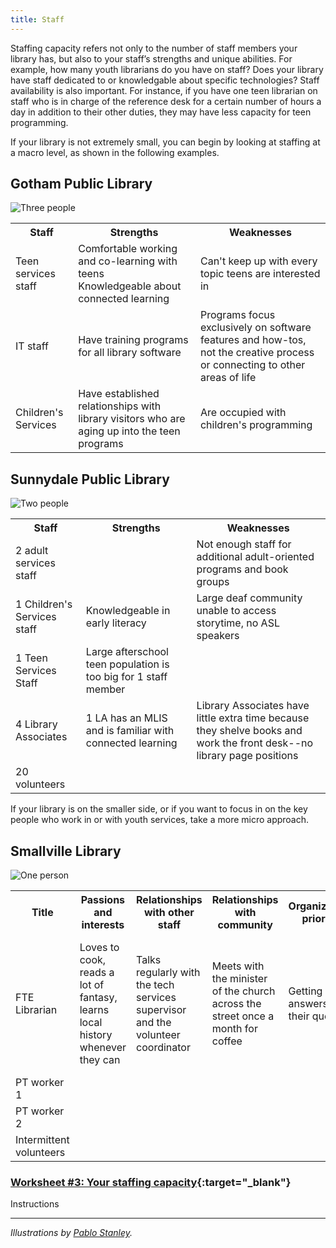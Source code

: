 ```yaml
---
title: Staff 
---
```



Staffing capacity refers not only to the number of staff members your library has, but also to your staff’s strengths and unique abilities. For example, how many youth librarians do you have on staff? Does your library have staff dedicated to or knowledgable about specific technologies? Staff availability is also important. For instance, if you have one teen librarian on staff who is in charge of the reference desk for a certain number of hours a day in addition to their other duties, they may have less capacity for teen programming.

If your library is not extremely small, you can begin by looking at staffing at a macro level, as shown in the following examples.

<div class="colorhighlight color1" markdown="1">

## Gotham Public Library

<img src="{{ site.baseurl }}/img/capacity/3_people_med.png"  ALT="Three people"/>

<table class="worksheet">

<tr>
	<th>Staff</th>
	<th>Strengths</th>
	<th>Weaknesses</th>
</tr>

<tr>
	<td>Teen services staff</td>
	<td>Comfortable working and co-learning with teens<br/>
	    Knowledgeable about connected learning</td>
	<td>Can't keep up with every topic teens are interested in</td>
</tr>

<tr>
	<td>IT staff</td>
	<td>Have training programs for all library software</td>
	<td>Programs focus exclusively on software features and how-tos, not the creative process or connecting to other areas of life</td>
</tr>

<tr>
	<td>Children's Services</td>
	<td>Have established relationships with library visitors who are aging up into the teen programs</td>
	<td>Are occupied with children's programming</td>
</tr>

</table>

</div>


<div class="colorhighlight color2" markdown="1">

## Sunnydale Public Library

<img src="{{ site.baseurl }}/img/capacity/2_people_med.png"  ALT="Two people"/>

<table class="worksheet">
<tr>
<th>Staff</th>
<th>Strengths</th>
<th>Weaknesses</th>
</tr>
<tr>
<td>2 adult services staff</td>
<td>&nbsp;</td>
<td>Not enough staff for additional adult-oriented programs and book groups</td>
</tr>
<tr>
<td>1 Children's Services staff</td>
<td>Knowledgeable in early literacy</td>
<td>Large deaf community unable to access storytime, no ASL speakers</td>
</tr>
<tr>
<td>1 Teen Services Staff</td>
<td>Large afterschool teen population is too big for 1 staff member</td>
</tr>
<tr>
<td>4 Library Associates</td>
<td>1 LA has an MLIS and is familiar with connected learning</td>
<td>Library Associates have little extra  time because they shelve books and work the front desk--no library page positions</td></tr>

<tr>
<td>20 volunteers</td>
<td> </td>
<td> </td></tr>

</table>



</div>


If your library is on the smaller side, or if you want to focus in on the key people who work in or with youth services, take a more micro approach. 

<div class="colorhighlight color3" markdown="1">


## Smallville Library 

<img src="{{ site.baseurl }}/img/capacity/1_person_med.png"  ALT="One person"/>


<table class="worksheet">
<tr>
	<th>Title</th>
	<th>Passions and interests</th>
	<th>Relationships with other staff</th>
	<th>Relationships with community</th>
	<th>Organizational priorities</th>
	<th>Values, goals, etc.</th>
	</tr>
	<tr>
		<td>FTE Librarian</td>
		<td>Loves to cook, reads a lot of fantasy, learns local history whenever they can</td>
<td>Talks regularly with the tech services supervisor and the volunteer coordinator</td>
<td>Meets with the minister of the church across the street once a month for coffee</td>
<td>Getting people answers to their questions</td> 
<td>Strongly believes that those that visit the library deserve high-quality service</td>
</tr>
<tr>
		<td>PT worker 1</td>
		<td></td>
<td></td>
<td></td>
<td></td> 
<td></td>
</tr>

<tr>
		<td>PT worker 2</td>
		<td></td>
<td></td>
<td></td>
<td></td> 
<td></td>
</tr>

<tr>
		<td>Intermittent volunteers</td>
		<td></td>
<td></td>
<td></td>
<td></td> 
<td></td>
</tr>


</table>




</div>


<div class="callout activity" markdown="1">
	
### [Worksheet #3: Your staffing capacity]( ){:target="_blank"}

Instructions
 
</div>

---

<p style="font-style: italic;">Illustrations by <a href="https://blush.design/artists/RyUTVuP8G4QeAAEEQgug/pablo-stanley">Pablo Stanley</a>.</p> 
